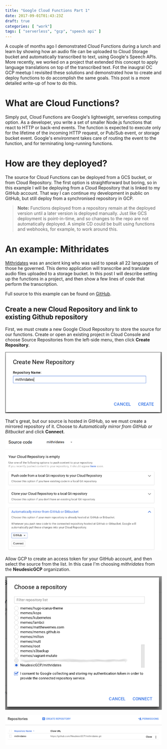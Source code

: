 ```yaml
---
title: "Google Cloud Functions Part 1"
date: 2017-09-01T01:43:23Z
draft: true
categories: [ "work"]
tags: [ "serverless", "gcp", "speech api" ]
---
```


A couple of months ago I demonstrated Cloud Functions during a lunch
and learn by showing how an audio file can be uploaded to Cloud
Storage bucket and automatically transcribed to text, using Google's
Speech APIs. More recently, we worked on a project that extended this
concept to apply language translations on top of the transcribed
text. Fot the inaugral OC GCP meetup I revisited these solutions and
demonstrated how to create and deploy functions to do accomplish the
same goals. This post is a more detailed write-up of how to do this.
<!--more-->

# What are Cloud Functions?

Simply put, Cloud Functions are Google's lightweight, serverless
computing option. As a developer, you write a set of smaller Node.js
functions that react to HTTP or back-end events. The function is
expected to execute only for the lifetime of the incoming HTTP
request, or Pub/Sub event, or storage bucket event. Google's
environment takes care of routing the event to the function, and for
terminating long-running functions.

# How are they deployed?

The source for Cloud Functions can be deployed from a GCS bucket, or
from Cloud Repository. The first option is straightforward but boring,
so in this example I will be deploying from a Cloud Repository that is
linked to my GitHub account. That way I can continue my development in
public on GitHub, but still deploy from a synchronised repository in
GCP.

> **Note:** Functions deployed from a repository remain at the deployed
> version until a later version is deployed manually. Just like GCS
> deployment is point-in-time, and so changes to the repo are not
> automatically deployed. A simple CD could be built using functions
> and webhooks, for example, to work around this.

# An example: Mithridates

[Mithridates](https://en.wikipedia.org/wiki/Mithridates_VI_of_Pontus#Mithridates_as_polyglot)
was an ancient king who was said to speak all 22 languages of those he
governed. This demo application will transcribe and translate audio
files uploaded to a storage bucket. In this post I will describe
setting up the functions in a project, and then show a few lines of
code that perform the transcription.


Full source to this example can be found on
[GitHub](https://github.com/NeudesicGCP/mithridates).

## Create a new Cloud Repository and link to existing Github repository

First, we must create a new Google Cloud Repository to store the
source for our functions. Create or open an existing project in Cloud
Console and choose Source Repositories from the left-side menu, then
click **Create Repository**.

![Create repo](00-create-gcr.png "Create New Repository")

That's great, but our source is hosted in GitHub, so we must create a
mirrored repository of it. Choose to *Automatically mirror from GitHub
or Bitbucket* and click **Connect**.

![Mirror repo](01-mirror-from-github.png)

Allow GCP to create an access token for your GitHub account, and then
select the source from the list. In this case I'm choosing
*mithridates* from the **NeudesicGCP** organization.

![Source repo](02-choose-repo-to-mirror.png)

![Linked](03-linked-repos.png)
